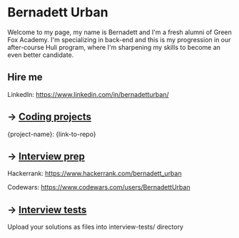 # Bernadett Urban

Welcome to my page, my name is Bernadett and I'm a fresh alumni of Green Fox Academy. I'm specializing in back-end and this is my progression in our after-course Huli program, where I'm sharpening my skills to become an even better candidate.

## Hire me
LinkedIn: https://www.linkedin.com/in/bernadetturban/


## &rarr; [Coding projects](https://github.com/green-fox-academy/definitions/tree/master/project-phase/huli/coding-projects)
{project-name}: {link-to-repo}

## &rarr; [Interview prep](https://github.com/green-fox-academy/teaching-materials/tree/master/interview)

Hackerrank: https://www.hackerrank.com/bernadett_urban

Codewars: https://www.codewars.com/users/BernadettUrban

## &rarr; [Interview tests](https://github.com/green-fox-academy/teaching-materials/tree/master/project-phase/tech-interview-tests)
Upload your solutions as files into interview-tests/ directory


